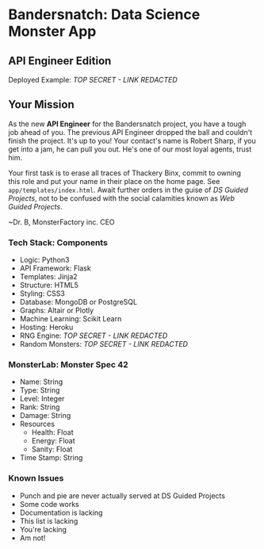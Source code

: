 # Bandersnatch: Data Science Monster App
## API Engineer Edition

Deployed Example: _TOP SECRET - LINK REDACTED_

## Your Mission
As the new **API Engineer** for the Bandersnatch project, you have a tough job
ahead of you. The previous API Engineer dropped the ball and couldn't finish
the project. It's up to you! Your contact's name is Robert Sharp, if you get
into a jam, he can pull you out. He's one of our most loyal agents, trust him.

Your first task is to erase all traces of Thackery Binx, commit to owning  
this role and put your name in their place on the home page. See
`app/templates/index.html`. Await further orders in the guise of _DS Guided Projects_, 
not to be confused with the social calamities known as _Web Guided Projects_.

~Dr. B, MonsterFactory inc. CEO

### Tech Stack: Components
- Logic: Python3
- API Framework: Flask
- Templates: Jinja2
- Structure: HTML5
- Styling: CSS3
- Database: MongoDB or PostgreSQL
- Graphs: Altair or Plotly
- Machine Learning: Scikit Learn
- Hosting: Heroku
- RNG Engine: _TOP SECRET - LINK REDACTED_
- Random Monsters: _TOP SECRET - LINK REDACTED_

### MonsterLab: Monster Spec 42
- Name: String
- Type: String
- Level: Integer
- Rank: String
- Damage: String
- Resources
  - Health: Float
  - Energy: Float
  - Sanity: Float
- Time Stamp: String


### Known Issues
- Punch and pie are never actually served at DS Guided Projects
- Some code works
- Documentation is lacking
- This list is lacking
- You're lacking
- Am not!
